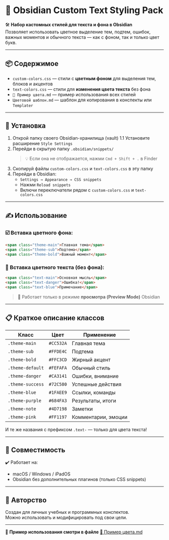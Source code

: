 
# 🎨 Obsidian Custom Text Styling Pack

🛠 **Набор кастомных стилей для текста и фона в Obsidian**  
Позволяет использовать цветное выделение тем, подтем, ошибок, важных моментов и обычного текста — как с фоном, так и только цвет букв.

---

## 📦 Содержимое

- `custom-colors.css` — стили с **цветным фоном** для выделения тем, блоков и акцентов
- `text-colors.css` — стили для **изменения цвета текста** без фона
- `🎨 Пример цвета.md` — пример использования всех стилей
- `Цветовой шаблон.md` — шаблон для копирования в конспекты или `Templater`

---

## 🔧 Установка

1. Открой папку своего Obsidian-хранилища (vault)
1.1 Установите расширение `Style Settings`
2. Перейди в скрытую папку `.obsidian/snippets/`  
   > 💡 Если она не отображается, нажми `Cmd + Shift + .` в Finder
3. Скопируй файлы `custom-colors.css` и `text-colors.css` в эту папку
4. Перейди в Obsidian:
   - `Settings → Appearance → CSS snippets`
   - Нажми `Reload snippets`
   - Включи переключатели рядом с `custom-colors.css` и `text-colors.css`

---

## ✍️ Использование

### ☑️ Вставка цветного фона:
```markdown
<span class="theme-main">Главная тема</span>
<span class="theme-sub">Подтема</span>
<span class="theme-bold">Важный момент</span>
```

### 🎨 Вставка цветного текста (без фона):
```markdown
<span class="text-main">Основная мысль</span>
<span class="text-danger">Ошибка!</span>
<span class="text-blue">Примечание</span>
```

> 📌 Работает только в режиме **просмотра (Preview Mode)** Obsidian

---

## 📋 Краткое описание классов

| Класс             | Цвет        | Применение                  |
|------------------|-------------|-----------------------------|
| `.theme-main`     | `#CC532A`   | Главная тема                |
| `.theme-sub`      | `#FFDE4C`   | Подтема                     |
| `.theme-bold`     | `#FFC3CD`   | Жирный акцент               |
| `.theme-default`  | `#FEFAFA`   | Обычный стиль               |
| `.theme-danger`   | `#CA3141`   | Ошибки, внимание            |
| `.theme-success`  | `#72C580`   | Успешные действия           |
| `.theme-blue`     | `#1FAEE9`   | Ссылки, команды             |
| `.theme-purple`   | `#684FA3`   | Результаты, итоги           |
| `.theme-note`     | `#4D7198`   | Заметки                     |
| `.theme-pink`     | `#FF1197`   | Комментарии, эмоции         |

И те же названия с префиксом `.text-` — только для цвета текста!

---

## 🚀 Совместимость

✔️ Работает на:
- macOS / Windows / iPadOS
- Obsidian без дополнительных плагинов (только CSS snippets)

---

## 🤝 Авторство

Создан для личных учебных и программных конспектов.  
Можно использовать и модифицировать под свои цели.

---

📂 **Пример использования смотри в файле** [🎨 Пример цвета.md](Primer_cveta.md)
